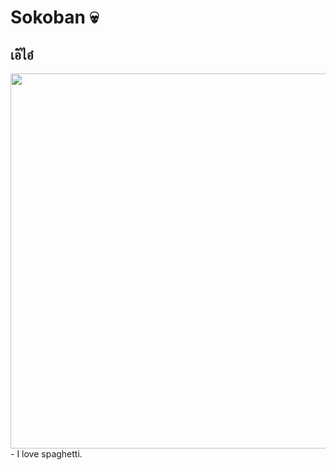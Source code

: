 # Sokoban :skull:

## เอ๊ไอ๋
<img src="https://cdn.discordapp.com/attachments/1011579739523252277/1022857502821470298/unknown.png" width="600">
- I love spaghetti.


